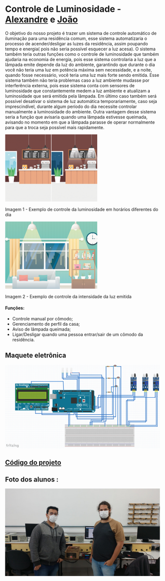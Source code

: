 # Controle de Luminosidade - [Alexandre]() e [João]()

O objetivo do nosso projeto é trazer um sistema de controle automático de iluminação para uma residência comum, esse sistema automatizaria o processo de acender/desligar as luzes da residência, assim poupando tempo e energia( pois não seria possível esquecer a luz acesa). O sistema também teria outras funções como o controle de luminosidade que também ajudaria na economia de energia, pois esse sistema controlaria a luz que a lâmpada emite depende da luz do ambiente, garantindo que durante o dia você não teria uma luz em potência máxima sem necessidade, e a noite, quando fosse necessário, você teria uma luz mais forte sendo emitida. Esse sistema também não teria problemas caso a luz ambiente mudasse por interferência externa, pois esse sistema conta com sensores de luminosidade que constantemente medem a luz ambiente e atualizam a luminosidade que será emitida pela lâmpada. Em último caso também será possível desativar o sistema de luz automática temporariamente, caso seja imprescindível, durante algum período do dia necessite controlar manualmente a luminosidade do ambiente. Outra vantagem desse sistema seria a função que avisaria quando uma lâmpada estivesse queimada, avisando no momento em que a lâmpada parasse de operar normalmente para que a troca seja possível mais rapidamente.

![](sensor_luminosidade_lumicenter-300x218.png)

Imagem 1 - Exemplo de controle da luminosidade em horários diferentes do dia

![](dimerizacao_lumicenter-300x218.png)

Imagem 2 - Exemplo de controle da intensidade da luz emitida

#### Funções:

- Controle manual por cômodo;
- Gerenciamento de perfil da casa;
- Aviso de lâmpada queimada;
- Ligar/Desligar quando uma pessoa entrar/sair de um cômodo da residência.

## Maquete eletrônica

![Maquete](maquete.png)

## [Código do projeto](./codigo.ino)

## Foto dos alunos :

![Alunos](alunos.jpeg)
